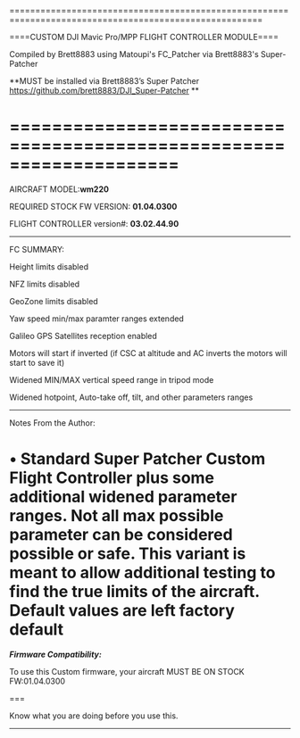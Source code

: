 =======================================================================================================

====CUSTOM DJI Mavic Pro/MPP FLIGHT CONTROLLER MODULE====

Compiled by Brett8883 using Matoupi's FC_Patcher via Brett8883's Super-Patcher

**MUST be installed via Brett8883’s Super Patcher https://github.com/brett8883/DJI_Super-Patcher **

====================================================================
===================================================================
AIRCRAFT MODEL:**wm220**

REQUIRED STOCK FW VERSION: **01.04.0300**

FLIGHT CONTROLLER version#: **03.02.44.90**

------------------------------------------------------------------

FC SUMMARY:

Height limits disabled 

NFZ limits disabled 

GeoZone limits disabled 

Yaw speed min/max paramter ranges extended 

Galileo GPS Satellites reception enabled

Motors will start if inverted (if CSC at altitude and AC inverts the motors will start to save it)

Widened MIN/MAX vertical speed range in tripod mode

Widened hotpoint, Auto-take off, tilt, and other parameters ranges

*******************************************************************************************

Notes From the Author:

• Standard Super Patcher Custom Flight Controller plus some additional widened parameter ranges. Not all max possible parameter can be considered possible or safe. This variant is meant to allow additional testing to find the true limits of the aircraft. Default values are left factory default 
============================================================================================

***Firmware Compatibility:***

To use this Custom firmware, your aircraft MUST BE ON STOCK FW:01.04.0300

===

Know what you are doing before you use this.

********************************************************************************************


	


